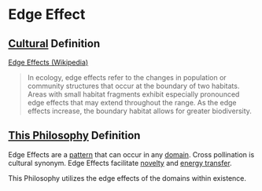# Edge Effect

## [Cultural](./culture.md) Definition

<a href="http://en.wikipedia.org/wiki/Edge_effects" target="_blank">Edge Effects (Wikipedia)</a>

> In ecology, edge effects refer to the changes in population or community structures that occur at the boundary of two habitats. Areas with small habitat fragments exhibit especially pronounced edge effects that may extend throughout the range. As the edge effects increase, the boundary habitat allows for greater biodiversity.

## [This Philosophy](./this-philosophy.md) Definition

Edge Effects are a [pattern](./pattern.md) that can occur in any [domain](./domain.md). Cross pollination is cultural synonym. Edge Effects facilitate [novelty](./novelty.md) and [energy transfer](./energy-transfer.md).

This Philosophy utilizes the edge effects of the domains within existence.
